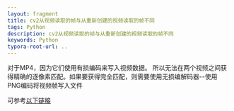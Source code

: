 ```yaml
---
layout: fragment
title: cv2从视频读取的帧与从重新创建的视频读取的帧不同
tags: Python
description: cv2从视频读取的帧与从重新创建的视频读取的帧不同
keywords: Python
typora-root-url: ..
---
```


对于MP4，因为它们使用有损编码来写入视频数据。 所以无法在两个视频之间获得精确的逐像素匹配。如果要获得完全匹配，则需要使用无损编解码器--使用PNG编码将视频帧写入文件

可参考[以下链接](以下链接)
<!--stackedit_data:
eyJoaXN0b3J5IjpbMTY5NTg3NzM3OV19
-->